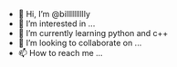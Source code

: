 - 👋 Hi, I’m @billlllllllly
- 👀 I’m interested in ...
- 🌱 I’m currently learning python and c++
- 💞️ I’m looking to collaborate on ...
- 📫 How to reach me ...

<!---
billlllllllly/billlllllllly is a ✨ special ✨ repository because its `README.md` (this file) appears on your GitHub profile.
You can click the Preview link to take a look at your changes.
--->
